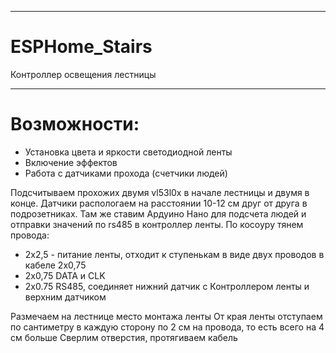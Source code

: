 ____
# ESPHome_Stairs
Контроллер освещения лестницы
____

# Возможности:
- Установка цвета и яркости светодиодной ленты
- Включение эффектов
- Работа с датчиками прохода (счетчики людей) 


Подсчитываем прохожих двумя vl53l0x в начале лестницы и двумя в конце.
Датчики распологаем на расстоянии 10-12 см друг от друга в подрозетниках.
Там же ставим Ардуино Нано для подсчета людей и отправки значений по rs485 в контроллер ленты.
По косоуру тянем провода:
- 2x2,5 - питание ленты, отходит к ступенькам в виде двух проводов в кабеле 2x0,75
- 2x0,75  DATA и CLK
- 2x0.75 RS485, соединяет нижний датчик с Контроллером ленты и верхним датчиком
 
Размечаем на лестнице место монтажа ленты
От края ленты отступаем по сантиметру в каждую сторону по 2 см на провода, то есть всего на 4 см больше
Сверлим отверстия, протягиваем кабель






